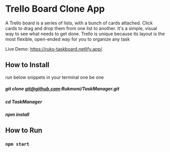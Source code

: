 # Trello Board Clone App

A Trello board is a series of lists, with a bunch of cards attached. Click cards to drag and drop them from one list to another. It's a simple, visual way to see what needs to get done. Trello is unique because its layout is the most flexible, open-ended way for you to organize any task

Live Demo: https://ruks-taskboard.netlify.app/

## How to Install

run below snippets in your terminal one be one

##### git clone git@github.com:Rukmoni/TaskManager.git

##### cd TaskManager

##### npm install

## How to Run

### `npm start`
